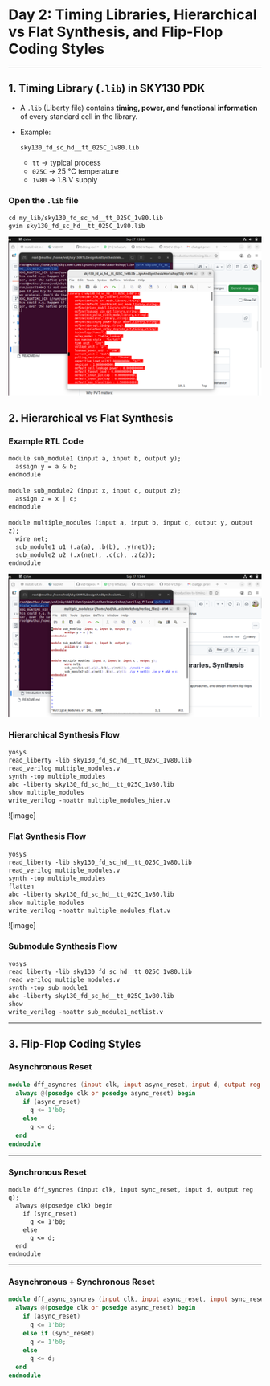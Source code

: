 # **Day 2: Timing Libraries, Hierarchical vs Flat Synthesis, and Flip-Flop Coding Styles**

---

## 1. Timing Library (`.lib`) in SKY130 PDK

* A `.lib` (Liberty file) contains **timing, power, and functional information** of every standard cell in the library.
* Example:

  ```
  sky130_fd_sc_hd__tt_025C_1v80.lib
  ```

  * `tt` → typical process
  * `025C` → 25 °C temperature
  * `1v80` → 1.8 V supply

### Open the `.lib` file

```
cd my_lib/sky130_fd_sc_hd__tt_025C_1v80.lib
gvim sky130_fd_sc_hd__tt_025C_1v80.lib
```
![image](https://github.com/Muthukumarj-42/vsd-tapeout/blob/b48ec2890da277fde617ceebb56d76684ff22108/week-1%20/Day%202%20/pictures/libfile.png)

## 2. Hierarchical vs Flat Synthesis

### Example RTL Code

```
module sub_module1 (input a, input b, output y);
  assign y = a & b;
endmodule

module sub_module2 (input x, input c, output z);
  assign z = x | c;
endmodule

module multiple_modules (input a, input b, input c, output y, output z);
  wire net;
  sub_module1 u1 (.a(a), .b(b), .y(net));
  sub_module2 u2 (.x(net), .c(c), .z(z));
endmodule
```

![image](https://github.com/Muthukumarj-42/vsd-tapeout/blob/06d74d9d6552ea3bf18caf3caf4918671fc91c30/week-1%20/Day%202%20/pictures/mutliple_module.png)

### **Hierarchical Synthesis Flow**

```
yosys
read_liberty -lib sky130_fd_sc_hd__tt_025C_1v80.lib
read_verilog multiple_modules.v
synth -top multiple_modules
abc -liberty sky130_fd_sc_hd__tt_025C_1v80.lib
show multiple_modules
write_verilog -noattr multiple_modules_hier.v
```
![image]

### **Flat Synthesis Flow**

```
yosys
read_liberty -lib sky130_fd_sc_hd__tt_025C_1v80.lib
read_verilog multiple_modules.v
synth -top multiple_modules
flatten
abc -liberty sky130_fd_sc_hd__tt_025C_1v80.lib
show multiple_modules
write_verilog -noattr multiple_modules_flat.v
```
![image]

### **Submodule Synthesis Flow**

```
yosys
read_liberty -lib sky130_fd_sc_hd__tt_025C_1v80.lib
read_verilog multiple_modules.v
synth -top sub_module1
abc -liberty sky130_fd_sc_hd__tt_025C_1v80.lib
show
write_verilog -noattr sub_module1_netlist.v
```

---

## 3. Flip-Flop Coding Styles

### Asynchronous Reset

```verilog
module dff_asyncres (input clk, input async_reset, input d, output reg q);
  always @(posedge clk or posedge async_reset) begin
    if (async_reset)
      q <= 1'b0;
    else
      q <= d;
  end
endmodule
```

---

### Synchronous Reset

```
module dff_syncres (input clk, input sync_reset, input d, output reg q);
  always @(posedge clk) begin
    if (sync_reset)
      q <= 1'b0;
    else
      q <= d;
  end
endmodule
```

---

### Asynchronous + Synchronous Reset

```verilog
module dff_async_syncres (input clk, input async_reset, input sync_reset, input d, output reg q);
  always @(posedge clk or posedge async_reset) begin
    if (async_reset)
      q <= 1'b0;
    else if (sync_reset)
      q <= 1'b0;
    else
      q <= d;
  end
endmodule
```
